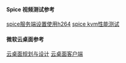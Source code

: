 #### Spice 视频测试参考
[spice服务端设置使用h264](https://hanamichi.wiki/posts/spice-h264/#spice%E6%9C%8D%E5%8A%A1%E7%AB%AF%E8%AE%BE%E7%BD%AE%E4%BD%BF%E7%94%A8h264)
[spice kvm性能测试](http://atmgnd.cn/post/spice-test/)

#### 微软云桌面参考
[云桌面规划与设计](https://docs.microsoft.com/zh-cn/windows-server/remote/remote-desktop-services/rds-plan-and-design)
[云桌面客户端](https://docs.microsoft.com/zh-cn/windows-server/remote/remote-desktop-services/clients/remote-desktop-clients)
